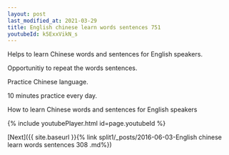 ```yaml
---
layout: post
last_modified_at: 2021-03-29
title: English chinese learn words sentences 751 
youtubeId: k5ExxVikN_s
---
```

 
 
Helps to learn Chinese words and sentences for English speakers.

Opportunitiy to repeat the words sentences. 

Practice Chinese language. 
 
10 minutes practice every day. 
 
How to learn Chinese words and sentences for English speakers 
 
{% include youtubePlayer.html id=page.youtubeId %}
 
 
[Next]({{ site.baseurl }}{% link  split1/_posts/2016-06-03-English chinese learn words sentences 308 .md%})
 
